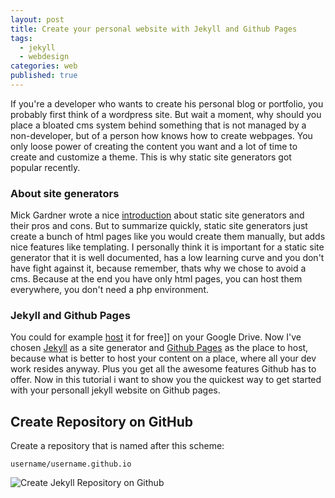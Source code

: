 ```yaml
---
layout: post
title: Create your personal website with Jekyll and Github Pages
tags: 
  - jekyll
  - webdesign
categories: web
published: true
---
```


If you're a developer who wants to create his personal blog or portfolio, you probably first think of a wordpress site. But wait a moment, why should you place a bloated cms system behind something that is not managed by a non-developer, but of a person how knows how to create webpages. You only loose power of creating the content you want and a lot of time to create and customize a theme. This is why static site generators got popular recently.

### About site generators
Mick Gardner wrote a nice [introduction](http://www.mickgardner.com/2012/12/an-introduction-to-static-site.html) about static site generators and their pros and cons. But to summarize quickly, static site generators just create a bunch of html pages like you would create them manually, but adds nice features like templating.
I personally think it is important for a static site generator that it is well
documented, has a low learning curve and you don't have fight against it, because remember, thats why we chose to avoid a cms.
Because at the end you have only html pages, you can host them everywhere, you don't need a php environment.

### Jekyll and Github Pages
You could for example [host](https://developers.google.com/drive/publish-site) it for free]] on your Google Drive. Now I've chosen [Jekyll](http://jekyllrb.com/) as a site generator and [Github Pages](https://help.github.com/categories/20/articles) as the place to host, because what is better to host your content on a place, where all your dev work resides anyway. Plus you get all the awesome features Github has to offer.
Now in this tutorial i want to show you the quickest way to get started with your personall jekyll website on Github pages.

## Create Repository on GitHub

Create a repository that is named after this scheme:
```
username/username.github.io
```

![Create Jekyll Repository on Github](https://www.evernote.com/shard/s199/res/0738912d-463a-4bb8-8275-54c7ec8777ce/Image.png?search=jekyll&resizeSmall&width=692)